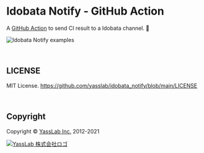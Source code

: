 # Idobata Notify - GitHub Action

A [GitHub Action](https://github.com/features/actions) to send CI result to a Idobata channel. :bell:

![Idobata Notify examples](https://user-images.githubusercontent.com/155807/135367296-95b223db-0040-4560-8d32-20bff5c97839.png)

<br>

## LICENSE

MIT License. https://github.com/yasslab/idobata_notify/blob/main/LICENSE

<br>

## Copyright

Copyright &copy; [YassLab Inc.](https://yasslab.jp) 2012-2021

[![YassLab 株式会社ロゴ](https://yasslab.jp/img/logos/800x200.png?cache=clear)](https://yasslab.jp/)
